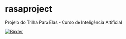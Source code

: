 # rasaproject
Projeto do Trilha Para Elas - Curso de Inteligência Artificial 

[![Binder](https://mybinder.org/badge_logo.svg)](https://mybinder.org/v2/gh/dayanepcosta/rasaproject/HEAD)

